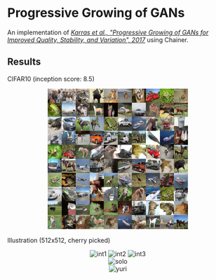 # Progressive Growing of GANs
An implementation of [_Karras et al., "Progressive Growing of GANs for Improved Quality, Stability, and Variation", 2017_](https://arxiv.org/abs/1710.10196) using Chainer.

Results
-------
CIFAR10 (inception score: 8.5)
<p align="center">
  <img src="../images/progressive.png" height="320" width="320" alt="CIFAR10"/>
</p>

Illustration (512x512, cherry picked)
<p align="center">
  <img src="../images/interpolation1.gif" height="128" width="128" alt="int1"/> 
  <img src="../images/interpolation2.gif" height="128" width="128" alt="int2"/> 
  <img src="../images/yurinterpolation.gif" height="128" width="128" alt="int3"/> 
  <br>
  <img src="../images/pggan_s.png" height="768" width="768" alt="solo"/> 
  <br>
  <img src="../images/pggan_y.png" height="768" width="768" alt="yuri"/>
  <br>
</p>
